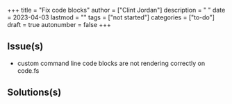 +++
title = "Fix code blocks"
author = ["Clint Jordan"]
description = " "
date = 2023-04-03
lastmod = ""
tags = ["not started"]
categories = ["to-do"]
draft = true
autonumber = false
+++

## Issue(s)
* custom command line code blocks are not rendering correctly on code.fs


## Solutions(s)
